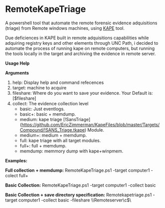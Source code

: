 # RemoteKapeTriage
A powershell tool that automate the remote forensic evidence adquisitions (triage) from Remote windows machines, using [KAPE](https://www.kroll.com/en/insights/publications/cyber/kroll-artifact-parser-extractor-kape) tool.

Due deficiences in KAPE built in remote adquisitions capabilities while adquiring registry keys and other elements through UNC Path, i decided to automate the process of running kape on remote computers, but running the tools locally in the target and archiving the evidence in remote server.


**Usage Help**

**Arguments**
1. help: Display help and command refecences
2. target: machine to acquire
3. fileshare: Where do you want to save your evidence. Your Default is: [$fileshare]
4. collect: The evidence collection level  
   - basic: Just eventlogs. 
   - basic+: basic + memdump. 
   - medium: kape triage [!SansTriage] (https://github.com/EricZimmerman/KapeFiles/blob/master/Targets/Compound/!SANS_Triage.tkape) Module. 
   - medium+: medium + memdump. 
   - full: kape triage with all target modules. 
   - full+: full + memdump. 
   - memdump: memmory dump with kape+winpmem. 

**Examples:**

**Full collection + memdump:**
RemoteKapeTriage.ps1 -target computer1 -colect full+ 

**Basic Collection:** RemoteKapeTriage.ps1 -target computer1 -collect basic 

**Basic Collection + save directory specification:**
Remotekapetriage.ps1 -target computer1 -collect basic -fileshare \\\Remoteserver\c$\ 
